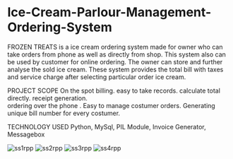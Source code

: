 # Ice-Cream-Parlour-Management-Ordering-System
FROZEN TREATS is a ice cream ordering system made for owner who can take orders from phone as well as directly from shop. This system also can be used by customer for online ordering.
The owner can store and further analyse the sold ice cream.
These system provides the total bill with taxes and service charge after selecting particular order ice cream.

PROJECT SCOPE
On the spot billing.
easy to take records. 
calculate total directly.
receipt generation.  
ordering over the phone  .
Easy to manage costumer orders.
Generating unique bill number for every costumer.

TECHNOLOGY USED
Python,
MySql,
PIL Module,
Invoice Generator,
Messagebox


![ss1rpp](https://user-images.githubusercontent.com/87231292/180665075-10bf25a5-8a46-4f1e-9ee3-c0198a1259fb.JPG)
![ss2rpp](https://user-images.githubusercontent.com/87231292/180665076-7ad0f087-c274-46a4-acad-4561b9e36d5f.JPG)
![ss3rpp](https://user-images.githubusercontent.com/87231292/180665079-94ccf308-01da-4fbe-9785-760ba4c8eeda.JPG)
![ss4rpp](https://user-images.githubusercontent.com/87231292/180665087-33d3f5d9-2e02-42c6-a274-70dee7671049.JPG)
